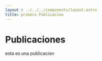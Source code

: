 ```yaml
---
layout : ../../../components/layout.astro
title: primera Publicacion
---
```


# Publicaciones
esta es una publicacion